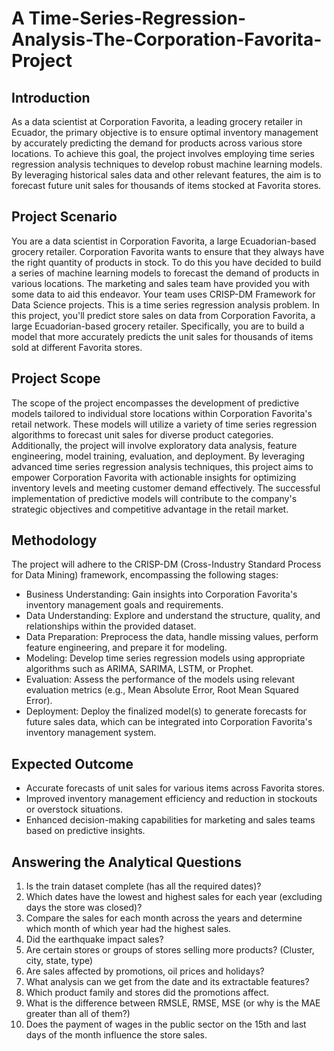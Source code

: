 # A Time-Series-Regression-Analysis-The-Corporation-Favorita-Project
## Introduction
As a data scientist at Corporation Favorita, a leading grocery retailer in Ecuador, the primary objective is to ensure optimal inventory management by accurately predicting the demand for products across various store locations. To achieve this goal, the project involves employing time series regression analysis techniques to develop robust machine learning models. By leveraging historical sales data and other relevant features, the aim is to forecast future unit sales for thousands of items stocked at Favorita stores.

## Project Scenario
You are a data scientist in Corporation Favorita, a large Ecuadorian-based grocery retailer. Corporation Favorita wants to ensure that they always have the right quantity of products in stock. To do this you have decided to build a series of machine learning models to forecast the demand of products in various locations. The marketing and sales team have provided you with some data to aid this endeavor. Your team uses CRISP-DM Framework for Data Science projects. This is a time series regression analysis problem. In this project, you'll predict store sales on data from Corporation Favorita, a large Ecuadorian-based grocery retailer. Specifically, you are to build a model that more accurately predicts the unit sales for thousands of items sold at different Favorita stores. 

## Project Scope
The scope of the project encompasses the development of predictive models tailored to individual store locations within Corporation Favorita's retail network. These models will utilize a variety of time series regression algorithms to forecast unit sales for diverse product categories. Additionally, the project will involve exploratory data analysis, feature engineering, model training, evaluation, and deployment. By leveraging advanced time series regression analysis techniques, this project aims to empower Corporation Favorita with actionable insights for optimizing inventory levels and meeting customer demand effectively. The successful implementation of predictive models will contribute to the company's strategic objectives and competitive advantage in the retail market.

## Methodology
The project will adhere to the CRISP-DM (Cross-Industry Standard Process for Data Mining) framework, encompassing the following stages:

* Business Understanding: Gain insights into Corporation Favorita's inventory management goals and requirements.
* Data Understanding: Explore and understand the structure, quality, and relationships within the provided dataset.
* Data Preparation: Preprocess the data, handle missing values, perform feature engineering, and prepare it for modeling.
* Modeling: Develop time series regression models using appropriate algorithms such as ARIMA, SARIMA, LSTM, or Prophet.
* Evaluation: Assess the performance of the models using relevant evaluation metrics (e.g., Mean Absolute Error, Root Mean Squared Error).
* Deployment: Deploy the finalized model(s) to generate forecasts for future sales data, which can be integrated into Corporation Favorita's inventory management system.

## Expected Outcome
* Accurate forecasts of unit sales for various items across Favorita stores.
* Improved inventory management efficiency and reduction in stockouts or overstock situations.
* Enhanced decision-making capabilities for marketing and sales teams based on predictive insights.

## Answering the Analytical Questions
1. Is the train dataset complete (has all the required dates)?
2. Which dates have the lowest and highest sales for each year (excluding days the store was closed)?
3. Compare the sales for each month across the years and determine which month of which year had the highest sales.
4. Did the earthquake impact sales?
5. Are certain stores or groups of stores selling more products? (Cluster, city, state, type)
6. Are sales affected by promotions, oil prices and holidays?
7. What analysis can we get from the date and its extractable features?
8. Which product family and stores did the promotions affect.
9. What is the difference between RMSLE, RMSE, MSE (or why is the MAE greater than all of them?)
10. Does the payment of wages in the public sector on the 15th and last days of the month influence the store sales.
